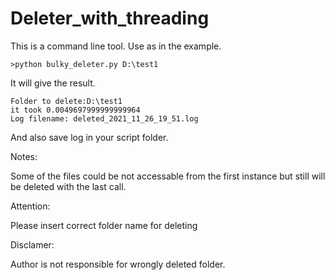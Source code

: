 # Deleter_with_threading

This is a command line tool.
Use as in the example.
```
>python bulky_deleter.py D:\test1
```

It will give the result.

```
Folder to delete:D:\test1
it took 0.0049697999999999964
Log filename: deleted_2021_11_26_19_51.log
```
And also save log in your script folder.

Notes: 

Some of the files could be not accessable from the first instance but still will be deleted with the last call.

Attention:

Please insert correct folder name for deleting

Disclamer:

Author is not responsible for wrongly deleted folder.

